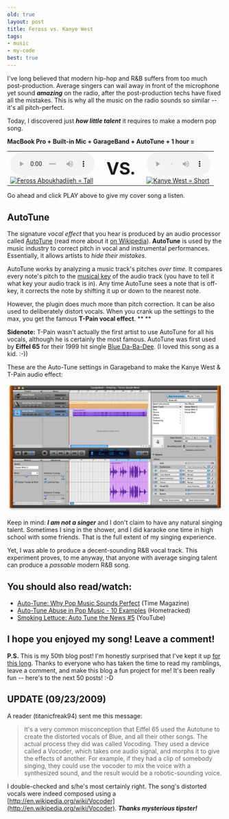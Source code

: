 ```yaml
---
old: true
layout: post
title: Feross vs. Kanye West
tags:
- music
- my-code
best: true
---
```


I've long believed that modern hip-hop and R&B suffers from too much post-production. Average singers can wail away in front of the  microphone yet sound ***amazing*** on the radio, after the post-production techs have fixed all the mistakes. This is why all the music on the radio sounds so similar -- it's all pitch-perfect.

Today, I discovered just ***how little talent*** it requires to make a modern pop song.

**MacBook Pro + Built-in Mic + GarageBand + AutoTune + 1 hour =**

<table border="0" style="margin: 0 auto;">
  <tbody>
    <tr>
      <td>
        <audio controls style="width: 100%;" preload="auto">
          <source src="/images/Amazing-Kanye-West-cover.mp3" type="audio/mpeg">
          <source src="/images/Amazing-Kanye-West-cover.ogg" type="audio/ogg">
        </audio>
        <a href="/images/Amazing-Kanye-West-cover.mp3" title="Amazing by Feross">
          <img alt="Feross Aboukhadijeh = Tall" src="/images/feross-tall.jpg" />
        </a>
      </td>
      <td style="font-size:40px;font-weight:bold;text-align:center;padding:0 20px;">
        VS.
      </td>
      <td>
        <audio controls style="width: 100%;" preload="auto">
          <source src="/images/Amazing-Kanye-West.mp3" type="audio/mpeg">
          <source src="/images/Amazing-Kanye-West.mp3" type="audio/ogg">
        </audio>
        <a href="/images/Amazing-Kanye-West.mp3" title="Amazing by Kanye West">
          <img alt="Kanye West = Short" src="/images/kanye-short.jpg" />
        </a>
      </td>
    </tr>
  </tbody>
</table>

Go ahead and click PLAY above to give my cover song a listen.

## AutoTune

The signature *vocal effect* that you hear is produced by an audio processor called [AutoTune](http://www.antarestech.com/) (read more about it [on Wikipedia](http://en.wikipedia.org/wiki/Auto-Tune)). **AutoTune** is used by the music industry to correct pitch in vocal and instrumental performances. Essentially, it allows artists to *hide their mistakes*.

AutoTune works by analyzing a music track's pitches *over time*. It compares every note's pitch to the [musical key](http://en.wikipedia.org/wiki/Musical_key) of the audio track (you have to tell it what key your audio track is in). Any time AutoTune sees a note that is off-key, it corrects the note by shifting it up or down to the nearest note.

However, the plugin does much more than pitch correction. It can be also used to deliberately distort vocals. When you crank up the settings to the max, you get the famous **T-Pain vocal effect**. ** **

**Sidenote:** T-Pain wasn't actually the first artist to use AutoTune for all his vocals, although he is certainly the most famous. AutoTune was first used by **Eiffel 65** for their 1999 hit single [Blue Da-Ba-Dee](http://www.youtube.com/watch?v=H25lz7gchaw). (I loved this song as a kid. :-))

These are the Auto-Tune settings in Garageband to make the Kanye West & T-Pain audio effect:

![Auto-Tune Settings in Garageband to make the Kanye West, T-Pain Audio Effect](/images/amazing-feross-garageband.png)

Keep in mind: ***I am not a singer*** and I don't claim to have any natural singing talent. Sometimes I sing in the shower, and I did karaoke one time in high school with some friends. That is the full extent of my singing experience.

Yet, I was able to produce a decent-sounding R&amp;B vocal track. This experiment proves, to me anyway, that anyone with average singing talent can produce a *passable* modern R&amp;B song.

## You should also read/watch:

- [Auto-Tune: Why Pop Music Sounds Perfect](http://www.time.com/time/magazine/article/0,9171,1877372,00.html) (Time Magazine)
- [Auto-Tune Abuse in Pop Music - 10 Examples](http://www.hometracked.com/2008/02/05/auto-tune-abuse-in-pop-music-10-examples/) (Hometracked)
- [Smoking Lettuce: Auto Tune the News #5](http://www.youtube.com/watch?v=1dqTrUpmwPg) (YouTube)

## I hope you enjoyed my song! Leave a comment!

**P.S.** This is my 50th blog post! I'm honestly surprised that I've kept it up [for this long](/). Thanks to everyone who has taken the time to read my ramblings, leave a comment, and make this blog a fun project for me! It's been really fun -- here's to the next 50 posts! :-D

## UPDATE (09/23/2009)

A reader (titanicfreak94) sent me this message:

> It's a very common misconception that Eiffel 65 used the Autotune to create the distorted vocals of Blue, and all their other songs. The actual process they did was called Vocoding. They used a device called a Vocoder, which takes one audio signal, and morphs it to give the effects of another. For example, if they had a clip of somebody singing, they could use the vocoder to mix the voice with a synthesized sound, and the result would be a robotic-sounding voice.</blockquote>

I double-checked and s/he's most certainly right. The song's distorted vocals were indeed composed using a [http://en.wikipedia.org/wiki/Vocoder](http://en.wikipedia.org/wiki/Vocoder). ***Thanks mysterious tipster!***